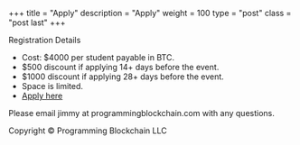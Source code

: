 +++
title = "Apply"
description = "Apply"
weight = 100
type = "post"
class = "post last"
+++

Registration Details

  * Cost: $4000 per student payable in BTC.
  * $500 discount if applying 14+ days before the event.
  * $1000 discount if applying 28+ days before the event.
  * Space is limited.
  * [Apply here](https://goo.gl/forms/6FBsaYRMipA6j7JN2)

Please email jimmy at programmingblockchain.com with any questions.

Copyright &copy; Programming Blockchain LLC
